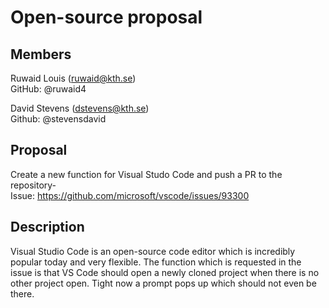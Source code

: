 # Open-source proposal
## Members
Ruwaid Louis (ruwaid@kth.se) </br>
GitHub: @ruwaid4

David Stevens (dstevens@kth.se) </br>
Github: @stevensdavid

## Proposal
Create a new function for Visual Studo Code and push a PR to the repository- </br>
Issue: https://github.com/microsoft/vscode/issues/93300

## Description
Visual Studio Code is an open-source code editor which is incredibly popular today and very flexible. The function which is requested in the issue is that VS Code should open a newly cloned project when there is no other project open. Tight now a prompt pops up which should not even be there.
